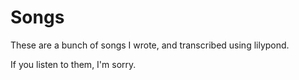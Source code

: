 # Songs

These are a bunch of songs I wrote, and transcribed using lilypond.

If you listen to them, I'm sorry.
